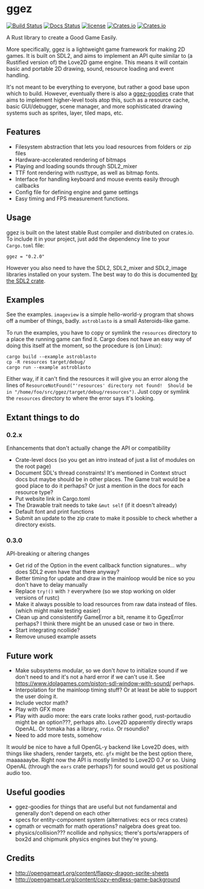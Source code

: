 # ggez
[![Build Status](https://travis-ci.org/ggez/ggez.svg?branch=master)](https://travis-ci.org/ggez/ggez) [![Docs Status](https://docs.rs/ggez/badge.svg)](https://docs.rs/ggez) [![license](http://img.shields.io/badge/license-MIT-blue.svg)](https://github.com/svenstaro/ggez/blob/master/LICENSE) [![Crates.io](https://img.shields.io/crates/v/ggez.svg)](https://crates.io/crates/ggez) [![Crates.io](https://img.shields.io/crates/d/ggez.svg)](https://crates.io/crates/ggez)

A Rust library to create a Good Game Easily.

More specifically, ggez is a lightweight game framework for making 2D games.  It is built on SDL2, and aims to
implement an API quite similar to (a Rustified version of) the Love2D game engine.  This means it will contain
basic and portable 2D drawing, sound, resource loading and event handling.

It's not meant to be everything to everyone, but rather a good base upon which to build.  However, eventually
there is also a [ggez-goodies](https://github.com/ggez/ggez-goodies) crate that aims to implement higher-level 
tools atop this, such as a resource cache, basic GUI/debugger, scene manager, and more sophisticated drawing 
systems such as sprites, layer, tiled maps, etc.


## Features

* Filesystem abstraction that lets you load resources from folders or zip files
* Hardware-accelerated rendering of bitmaps
* Playing and loading sounds through SDL2_mixer
* TTF font rendering with rusttype, as well as bitmap fonts.
* Interface for handling keyboard and mouse events easily through callbacks
* Config file for defining engine and game settings
* Easy timing and FPS measurement functions.

## Usage

ggez is built on the latest stable Rust compiler and distributed on crates.io.  To include it in your project, just
add the dependency line to your `Cargo.toml` file:

```
ggez = "0.2.0"
```

However you also need to have the SDL2, SDL2_mixer and SDL2_image libraries installed on your system.  The best way to do this is documented
[by the SDL2 crate](https://github.com/AngryLawyer/rust-sdl2#user-content-requirements).


## Examples

See the examples.  `imageview` is a simple hello-world-y program that shows off a number of things, badly.
`astroblasto` is a small Asteroids-like game.

To run the examples, you have to copy or symlink the `resources` directory to a
place the running game can find it.  Cargo does not have an easy way
of doing this itself at the moment, so the procedure is (on Linux):

```
cargo build --example astroblasto
cp -R resources target/debug/
cargo run --example astroblasto
```

Either way, if it can't find the resources it will give you an error
along the lines of `ResourceNotFound("'resources' directory not
found!  Should be in "/home/foo/src/ggez/target/debug/resources")`.
Just copy or symlink the `resources` directory to where the error says it's
looking.

## Extant things to do

### 0.2.x

Enhancements that don't actually change the API or compatibility

* Crate-level docs (so you get an intro instead of just a list of modules on the root page)
* Document SDL's thread constraints!  It's mentioned in Context struct docs but maybe should be in other places.  The
Game trait would be a good place to do it perhaps?  Or just a mention in the docs for each resource type?
* Put website link in Cargo.toml
* The Drawable trait needs to take `&mut self` (if it doesn't already)
* Default font and print functions
* Submit an update to the zip crate to make it possible to check whether a directory exists.

### 0.3.0

API-breaking or altering changes

* Get rid of the Option in the event callback function signatures... why does SDL2 even have that there anyway?
* Better timing for update and draw in the mainloop would be nice so you don't have to delay manually
* Replace `try!()` with `?` everywhere (so we stop working on older versions of rustc)
* Make it always possible to load resources from raw data instead of files. (which might make testing easier)
* Clean up and consistentify GameError a bit, rename it to GgezError perhaps?  I think there might be an unused case
or two in there.
* Start integrating ncollide?
* Remove unused example assets


## Future work

* Make subsystems modular, so we don't *have* to initialize sound if we don't need to and it's not a hard error if we
can't use it.  See https://www.idolagames.com/piston-sdl-window-with-sound/ perhaps.
* Interpolation for the mainloop timing stuff?  Or at least be able to support the user doing it.
* Include vector math?
* Play with GFX more
* Play with audio more: the ears crate looks rather good, rust-portaudio might be an option???, perhaps alto.  Love2D
apparently directly wraps OpenAL.  Or tomaka has a library, `rodio`.  Or rsoundio?
* Need to add more tests, somehow

It *would* be nice to have a full OpenGL-y backend like Love2D does, with things like shaders, render targets,
etc.  `gfx` might be the best option there, maaaaaaybe.  Right now the API is mostly limited to Love2D 0.7 or so.  Using OpenAL (through the `ears` crate perhaps?)
for sound would get us positional audio too.  

## Useful goodies

* ggez-goodies for things that are useful but not fundamental and generally don't depend on each other
* specs for entity-component system (alternatives: ecs or recs crates)
* cgmath or vecmath for math operations?  nalgebra does great too.
* physics/collision???  ncollide and nphysics; there's ports/wrappers of box2d and chipmunk physics engines but they're young.

## Credits

* http://opengameart.org/content/flappy-dragon-sprite-sheets
* http://opengameart.org/content/cozy-endless-game-background
